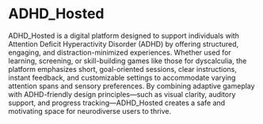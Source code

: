 # ADHD_Hosted

ADHD_Hosted is a digital platform designed to support individuals with Attention Deficit Hyperactivity Disorder (ADHD) by offering structured, engaging, and distraction-minimized experiences. Whether used for learning, screening, or skill-building games like those for dyscalculia, the platform emphasizes short, goal-oriented sessions, clear instructions, instant feedback, and customizable settings to accommodate varying attention spans and sensory preferences. By combining adaptive gameplay with ADHD-friendly design principles—such as visual clarity, auditory support, and progress tracking—ADHD_Hosted creates a safe and motivating space for neurodiverse users to thrive.
